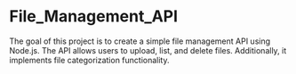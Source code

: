 # File_Management_API
 The goal of this project is to create a simple file management API using Node.js. The API allows users to upload, list, and delete files. Additionally, it implements file categorization functionality.
